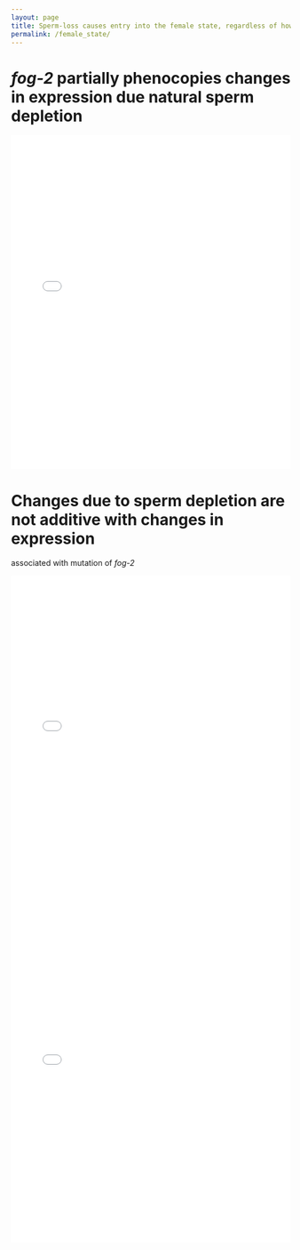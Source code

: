 ```yaml
---
layout: page
title: Sperm-loss causes entry into the female state, regardless of how sperm is lost
permalink: /female_state/
---
```


# *fog-2* partially phenocopies changes in expression due natural sperm depletion

<iframe src="{{ site.baseurl }}/plots/aging_vs_genotype.html"
    style="max-width = 100%"
    sandbox="allow-same-origin allow-scripts"
    width="100%"
    height="600"
    scrolling="no"
    seamless="seamless"
    frameborder="0">
</iframe>


# Changes due to sperm depletion are not additive with changes in expression
associated with mutation of *fog-2*

<iframe src="{{ site.baseurl }}/plots/aging_vs_interaction.html"
    style="max-width = 100%"
    sandbox="allow-same-origin allow-scripts"
    width="100%"
    height="600"
    scrolling="no"
    seamless="seamless"
    frameborder="0">
</iframe>


<iframe src="{{ site.baseurl }}/plots/genotype_vs_interaction.html"
    style="max-width = 100%"
    sandbox="allow-same-origin allow-scripts"
    width="100%"
    height="600"
    scrolling="no"
    seamless="seamless"
    frameborder="0">
</iframe>
